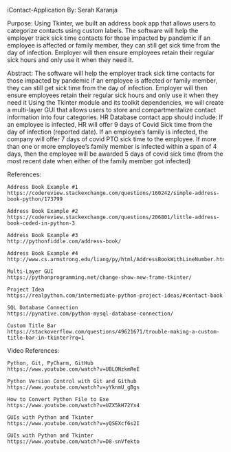 iContact-Application
	By: Serah Karanja

Purpose:
	Using Tkinter, we built an address book app that allows users to categorize contacts using custom labels. The software will help the employer track sick time contacts   for those impacted by pandemic if an employee is affected or family member, they can still get sick time from the day of infection. Employer will then ensure employees retain their regular sick hours and only use it when they need it.


Abstract:
The software will help the employer track sick time contacts  for those impacted by pandemic if an employee is affected or family member, they can still get sick time from the day of infection. Employer will then ensure employees retain their regular sick hours and only use it when they need it Using the Tkinter module and its toolkit dependencies, we will create a multi-layer GUI that allows users to store and compartmentalize contact information into four categories.
	HR Database contact app should include:
If an employee is infected, HR will offer 9 days of Covid Sick time from the day of infection (reported date).
If an employee’s family is infected, the company will offer 7 days of covid PTO sick time to the employee.
If more than one or more employee’s family member is infected within a span of 4 days, then the employee will be awarded 5 days of covid sick time (from the most recent date when either of the family member got infected)





References:

	Address Book Example #1
	https://codereview.stackexchange.com/questions/160242/simple-address-book-python/173799

	Address Book Example #2
	https://codereview.stackexchange.com/questions/206801/little-address-book-coded-in-python-3

	Address Book Example #3
	http://pythonfiddle.com/address-book/

	Address Book Example #4
	http://www.cs.armstrong.edu/liang/py/html/AddressBookWithLineNumber.html?

	Multi-Layer GUI
	https://pythonprogramming.net/change-show-new-frame-tkinter/

	Project Idea
	https://realpython.com/intermediate-python-project-ideas/#contact-book

	SQL Database Connection
	https://pynative.com/python-mysql-database-connection/

	Custom Title Bar
	https://stackoverflow.com/questions/49621671/trouble-making-a-custom-title-bar-in-tkinter?rq=1	



Video References:

	Python, Git, PyCharm, GitHub
	https://www.youtube.com/watch?v=UBLONzkmReE	

	Python Version Control with Git and Github
	https://www.youtube.com/watch?v=yYknmU_gBgs	

	How to Convert Python File to Exe
	https://www.youtube.com/watch?v=UZX5kH72Yx4	

	GUIs with Python and Tkinter
	https://www.youtube.com/watch?v=yQSEXcf6s2I	

	GUIs with Python and Tkinter
	https://www.youtube.com/watch?v=D8-snVfekto	
